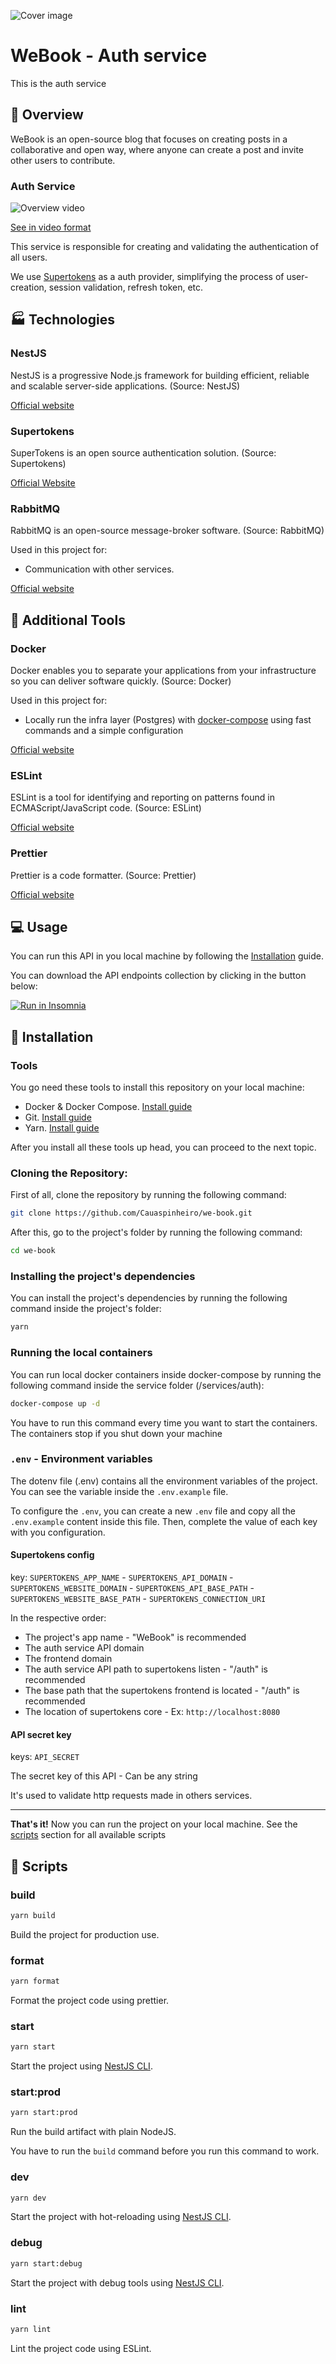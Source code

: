 ![Cover image](../../.github/assets/cover.svg)

# WeBook - Auth service

This is the auth service

## 📄 Overview

WeBook is an open-source blog that focuses on creating posts in a collaborative and open way, where anyone can create a post and invite other users to contribute.

### Auth Service

![Overview video](./.github/assets/overview.gif)

[See in video format](https://res.cloudinary.com/dpkgd6rhb/video/upload/v1652304582/github/we-book/we-book-auth-service-overview_goks3k.mp4)

This service is responsible for creating and validating the authentication of all users.

We use [Supertokens](https://supertokens.com/) as a auth provider, simplifying the process of user-creation, session validation, refresh token, etc.

## 🏭 Technologies

### NestJS

NestJS is a progressive Node.js framework for building efficient, reliable and scalable server-side applications. (Source: NestJS)

[Official website](https://nestjs.com/)

### Supertokens

SuperTokens is an open source authentication solution. (Source: Supertokens)

[Official Website](https://supertokens.com)

### RabbitMQ

RabbitMQ is an open-source message-broker software. (Source: RabbitMQ)

Used in this project for:

- Communication with other services.

[Official website](https://www.rabbitmq.com/)

## 🧪 Additional Tools

### Docker

Docker enables you to separate your applications from your infrastructure so you can deliver software quickly. (Source: Docker)

Used in this project for:

- Locally run the infra layer (Postgres) with [docker-compose](https://docs.docker.com/compose/) using fast commands and a simple configuration

[Official website](https://docker.com)

### ESLint

ESLint is a tool for identifying and reporting on patterns found in ECMAScript/JavaScript code. (Source: ESLint)

[Official website](https://github.com/eslint/eslint)

### Prettier

Prettier is a code formatter. (Source: Prettier)

[Official website](https://prettier.io)

## 💻 Usage

You can run this API in you local machine by following the [Installation](#construction_worker-installation) guide.

You can download the API endpoints collection by clicking in the button below:

[![Run in Insomnia](https://insomnia.rest/images/run.svg)]()

## :construction_worker: Installation

### Tools

You go need these tools to install this repository on your local machine:

- Docker & Docker Compose. [Install guide](https://docs.docker.com/engine/install/)
- Git. [Install guide](https://github.com/git-guides/install-git)
- Yarn. [Install guide](https://classic.yarnpkg.com/lang/en/docs/install/#debian-stable)

After you install all these tools up head, you can proceed to the next topic.

### Cloning the Repository:

First of all, clone the repository by running the following command:

```bash
git clone https://github.com/Cauaspinheiro/we-book.git
```

After this, go to the project's folder by running the following command:

```bash
cd we-book
```

### Installing the project's dependencies

You can install the project's dependencies by running the following command inside the project's folder:

```bash
yarn
```

### Running the local containers

You can run local docker containers inside docker-compose by running the following command inside the service folder (/services/auth):

```bash
docker-compose up -d
```

You have to run this command every time you want to start the containers. The containers stop if you shut down your machine

### `.env` - Environment variables

The dotenv file (.env) contains all the environment variables of the project. You can see the variable inside the `.env.example` file.

To configure the `.env`, you can create a new `.env` file and copy all the `.env.example` content inside this file. Then, complete the value of each key with you configuration.

#### Supertokens config

key: `SUPERTOKENS_APP_NAME` - `SUPERTOKENS_API_DOMAIN` - `SUPERTOKENS_WEBSITE_DOMAIN` - `SUPERTOKENS_API_BASE_PATH` - `SUPERTOKENS_WEBSITE_BASE_PATH` - `SUPERTOKENS_CONNECTION_URI`

In the respective order:

- The project's app name - "WeBook" is recommended
- The auth service API domain
- The frontend domain
- The auth service API path to supertokens listen - "/auth" is recommended
- The base path that the supertokens frontend is located - "/auth" is recommended
- The location of supertokens core - Ex: `http://localhost:8080`

#### API secret key

keys: `API_SECRET`

The secret key of this API - Can be any string

It's used to validate http requests made in others services.

---

**That's it!** Now you can run the project on your local machine. See the [scripts](#scripts) section for all available scripts

## 🏃 Scripts

### build

```bash
yarn build
```

Build the project for production use.

### format

```bash
yarn format
```

Format the project code using prettier.

### start

```bash
yarn start
```

Start the project using [NestJS CLI](https://docs.nestjs.com/cli/overview).

### start:prod

```bash
yarn start:prod
```

Run the build artifact with plain NodeJS.

You have to run the `build` command before you run this command to work.

### dev

```bash
yarn dev
```

Start the project with hot-reloading using [NestJS CLI](https://docs.nestjs.com/cli/overview).

### debug

```bash
yarn start:debug
```

Start the project with debug tools using [NestJS CLI](https://docs.nestjs.com/cli/overview).

### lint

```bash
yarn lint
```

Lint the project code using ESLint.

